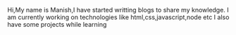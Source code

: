 Hi,My name is Manish,I have started writting blogs to share my knowledge.
I am currently working on technologies like html,css,javascript,node etc
I also have some projects while learning
